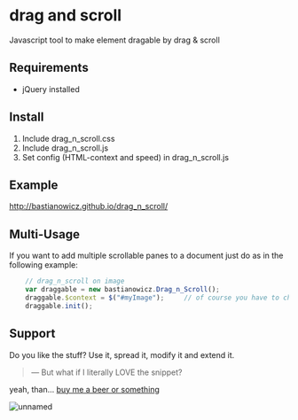 # drag and scroll
Javascript tool to make element dragable by drag &amp; scroll

## Requirements
* jQuery installed

## Install
1. Include drag_n_scroll.css
2. Include drag_n_scroll.js
3. Set config (HTML-context and speed) in drag_n_scroll.js

## Example
http://bastianowicz.github.io/drag_n_scroll/

## Multi-Usage
If you want to add multiple scrollable panes to a document just do as in the following example:

```javascript
    // drag_n_scroll on image
    var draggable = new bastianowicz.Drag_n_Scroll();
    draggable.$context = $("#myImage");     // of course you have to change the selector
    draggable.init();
```

## Support
Do you like the stuff? Use it, spread it, modify it and extend it.

> — But what if I literally LOVE the snippet?

yeah, than... <a href="https://www.paypal.com/cgi-bin/webscr?cmd=_s-xclick&hosted_button_id=LRS5X7EETUJUQ" target="_blank">buy me a beer or something</a>

![unnamed](https://cloud.githubusercontent.com/assets/10234530/6038802/b58f845c-ac60-11e4-922f-ca3615568e89.png)